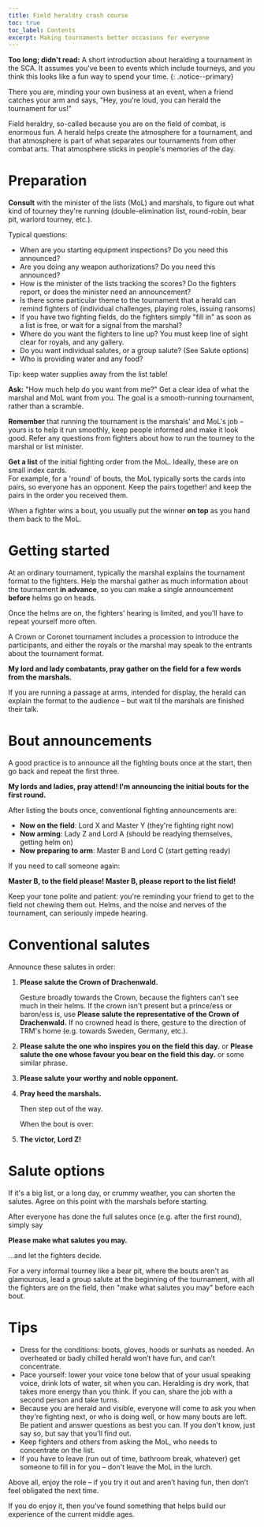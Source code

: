 ```yaml
---
title: Field heraldry crash course
toc: true
toc_label: Contents
excerpt: Making tournaments better occasions for everyone
---
```


__Too long; didn't read:__ A short introduction about heralding a tournament in the SCA. It assumes you've been to events which include tourneys, and you think this looks like a fun way to spend your time.
{: .notice--primary}

There you are, minding your own business at an event, when a friend catches your arm and says, "Hey, you're loud, you can herald the tournament for us!" 

Field heraldry, so-called because you are on the field of combat, is enormous fun. A herald helps create the atmosphere for a tournament, and that atmosphere is part of what separates our tournaments from other combat arts.  That atmosphere sticks in people's memories of the day.

# Preparation

__Consult__ with the minister of the lists (MoL) and marshals, to figure out what kind of tourney they're running (double-elimination list, round-robin, bear pit, warlord tourney, etc.). 

Typical questions:

* When are you starting equipment inspections? Do you need this announced?
* Are you doing any weapon authorizations? Do you need this announced?
* How is the minister of the lists tracking the scores? Do the fighters report, or does the minister need an announcement?
* Is there some particular theme to the tournament that a herald can remind fighters of (individual challenges, playing roles, issuing ransoms)
* If you have two fighting fields, do the fighters simply "fill in" as soon as a list is free, or wait for a signal from the marshal?
* Where do you want the fighters to line up? You must keep line of sight clear for royals, and any gallery.
* Do you want individual salutes, or a group salute? (See Salute options) 
* Who is providing water and any food? 

Tip: keep water supplies away from the list table!

__Ask:__ "How much help do you want from me?" Get a clear idea of what the marshal and MoL want from you. The goal is a smooth-running tournament, rather than a scramble.   

__Remember__ that running the tournament is the marshals' and MoL's job – yours is to help it run smoothly, keep people informed and make it look good.  Refer any questions from fighters about how to run the tourney to the marshal or list minister.  

__Get a list__ of the initial fighting order from the MoL. Ideally, these are on small index cards.   
For example, for a  'round' of bouts, the MoL typically sorts the cards into pairs, so everyone has an opponent. Keep the pairs together! and keep the pairs in the order you received them.  

When a fighter wins a bout, you usually put the winner __on top__ as you hand them back to the MoL.

# Getting started
At an ordinary tournament, typically  the marshal explains the tournament format to the fighters. Help the marshal gather as much information about the tournament __in advance__, so you can make a single announcement __before__ helms go on heads. 

Once the helms are on, the fighters’ hearing is limited, and you’ll have to repeat yourself more often.

A Crown or Coronet tournament includes a procession to introduce the participants, and either the royals or the marshal may speak to the entrants about the tournament format.
 
__My lord and lady combatants, pray gather on the field for a few words from the marshals.__

If you are running a passage at arms, intended for display, the herald can explain the format to the audience – but wait til the marshals are finished their talk.

# Bout announcements
A good practice is to announce all the fighting bouts once at the start, then go back and repeat the first three.   

__My lords and ladies, pray attend! I'm announcing the initial bouts for the first round.__  

After listing the bouts once, conventional fighting announcements are:  
* __Now on the field__: Lord X and Master Y  (they're fighting right now)
* __Now arming__: Lady Z and Lord A  (should be readying themselves, getting helm on)
* __Now preparing to arm__: Master B and Lord C  (start getting ready)

If you need to call someone again: 

__Master B, to the field please! Master B, please report to the list field!__

Keep your tone polite and patient: you're reminding your friend to get to the field not chewing them out. Helms, and the noise and nerves of the tournament, can seriously impede hearing. 

# Conventional salutes

Announce these salutes in order:

1. __Please salute the Crown of Drachenwald.__ 

   Gesture broadly  towards the Crown, because the fighters can't see much in their helms.
   If the crown isn't present but a prince/ess or baron/ess is, use 
   __Please salute the representative of the Crown of Drachenwald.__
   If no crowned head is there, gesture to the direction of TRM's home (e.g. towards Sweden, Germany, etc.). 

2. __Please salute the one who inspires you on the field this day.__  or
   __Please salute the one whose favour you bear on the field this day.__  or some similar phrase.

3.	__Please salute your worthy and noble opponent.__  

4.	__Pray heed the marshals.__  

    Then step out of the way.

    When the bout is over: 

5.	__The victor, Lord Z!__

# Salute options

If it's a big list, or a long day, or crummy weather, you can shorten the salutes. Agree on this point with the marshals before starting. 

After everyone has done the full salutes once (e.g. after the first round), simply say 

__Please make what salutes you may.__

...and let the fighters decide. 

For a very informal tourney like a bear pit, where the bouts aren't as glamourous, lead a group salute at the beginning of the tournament, with all the fighters are on the field, then "make what salutes you may" before each bout.

# Tips
* Dress for the conditions: boots, gloves, hoods or sunhats as needed. An overheated or badly chilled herald won’t have fun, and can’t concentrate.
* Pace yourself: lower your voice tone below that of your usual speaking voice, drink lots of water, sit when you can. Heralding is dry work, that takes more energy than you think. If you can, share the job with a second person and take turns.
* Because you are herald and visible, everyone will come to ask you when they're fighting next, or who is doing well, or how many bouts are left. Be patient and answer questions as best you can. If you don't know, just say so, but say that you'll find out.
* Keep fighters and others from asking the MoL, who needs to concentrate on the list. 
* If you have to leave (run out of time, bathroom break, whatever) get someone to fill in for you – don't leave the MoL in the lurch.

Above all, enjoy the role  – if you try it out and aren’t having fun, then don’t feel obligated the next time. 

If you do enjoy it, then you’ve found something that helps build our experience of the current middle ages.